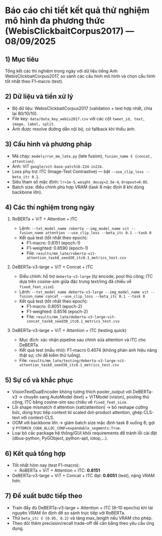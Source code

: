 # Báo cáo chi tiết kết quả thử nghiệm mô hình đa phương thức (WebisClickbaitCorpus2017) — 08/09/2025

## 1) Mục tiêu
Tổng kết các thí nghiệm trong ngày với dữ liệu tiếng Anh WebisClickbaitCorpus2017, so sánh các cấu hình mô hình và chọn cấu hình tốt nhất theo F1-macro (test).

## 2) Dữ liệu và tiền xử lý
- Bộ dữ liệu: WebisClickbaitCorpus2017 (validation + test hợp nhất, chia lại 80/10/10).
- File key: `data/data_key_webis2017.csv` với các cột `tweet_id, text, image, label, split`.
- Ảnh được resolve đường dẫn nội bộ, có fallback khi thiếu ảnh.

## 3) Cấu hình và phương pháp
- Mã chạy: `models/run_mm_late.py` (late fusion), `fusion_name ∈ {concat, attention}`.
- Ảnh: ViT `google/vit-base-patch16-224-in21k`.
- Loss phụ trợ: ITC (Image-Text Contrastive) — bật `--use_clip_loss --beta_itc 0.1`.
- Siêu tham số mặc định: `lr=1e-5`, `weight_decay=2.5e-4`, `dropout=0.05`.
- Batch size: điều chỉnh phù hợp VRAM (task 8 mặc định 8 khi dùng backbone lớn).

## 4) Các thí nghiệm trong ngày
1. RoBERTa + ViT + Attention + ITC
   - Lệnh: `--txt_model_name roberta --img_model_name vit --fusion_name attention --use_clip_loss --beta_itc 0.1 --task 8`
   - Kết quả test (tốt nhất theo epoch):
     - F1-macro: 0.8151 (epoch-1)
     - F1-weighted: 0.8590 (epoch-1)
     - File: `results/mm_late/roberta-vit-attention_task8_seed30_itc0.1_metrics_test.csv`

2. DeBERTa-v3-large + ViT + Concat + ITC
   - Điều chỉnh: hỗ trợ `deberta-v3-large` (tự encode, pool thủ công; ITC dựa trên cosine-sim giữa đặc trưng text/img đã chiếu về `fixed_feat_size`).
   - Lệnh: `--txt_model_name deberta-v3-large --img_model_name vit --fusion_name concat --use_clip_loss --beta_itc 0.1 --task 8`
   - Kết quả test (tốt nhất theo epoch):
     - F1-macro: 0.8051 (epoch-2)
     - F1-weighted: 0.8516 (epoch-2)
     - File: `results/mm_late/deberta-v3-large-vit-concat_task8_seed30_itc0.1_metrics_test.csv`

3. DeBERTa-v3-large + ViT + Attention + ITC (testing quick)
   - Mục đích: xác nhận pipeline sau chỉnh sửa attention và ITC cho DeBERTa.
   - Kết quả test (mẫu nhỏ): F1-macro 0.4074 (không phản ánh hiệu năng thật sự; chỉ để kiểm thử luồng).
   - File: `results/mm_late/testing/deberta-v3-large-vit-attention_task8_seed30_itc0.1_metrics_test.csv`

## 5) Sự cố và khắc phục
- VisionTextDualEncoder không tương thích pooler_output với DeBERTa-v3 → chuyển sang AutoModel (text) + ViTModel (vision), pooling thủ công, ITC bằng cosine-sim sau chiếu về `fixed_feat_size`.
- Lỗi shape mismatch ở attention (xatt/attention) → bỏ reshape cưỡng bức, dùng trực tiếp context từ scaled dot-product attention, ghép CLS-text với context-CLS.
- OOM với backbone lớn → giảm batch size mặc định task 8 xuống 8; gợi ý `PYTORCH_CUDA_ALLOC_CONF=expandable_segments:True`.
- Loại bỏ các package hệ thống/GUI khỏi requirements để tránh lỗi cài đặt (dbus-python, PyGObject, python-apt, iotop,...).

## 6) Kết quả tổng hợp
- Tốt nhất hôm nay (test F1-macro):
  - RoBERTa + ViT + Attention + ITC: **0.8151**
- DeBERTa-v3-large + ViT + Concat + ITC đạt: **0.8051** (test), nặng VRAM hơn.

## 7) Đề xuất bước tiếp theo
- Train đầy đủ DeBERTa-v3-large + Attention + ITC (8–10 epochs) khi tài nguyên VRAM ổn định để so sánh trực tiếp với RoBERTa.
- Thử `beta_itc ∈ {0.05, 0.2}` và tăng max_length nếu VRAM cho phép.
- Theo dõi thêm precision/recall trade-off để cân bằng theo yêu cầu ứng dụng.
